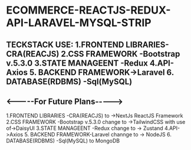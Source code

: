 # ECOMMERCE-REACTJS-REDUX-API-LARAVEL-MYSQL-STRIP
TECKSTACK USE:
1.FRONTEND LIBRARIES-CRA(REACJS)
2.CSS FRAMEWORK -Bootstrap v.5.3.0
3.STATE MANAGEENT 
-Redux 
4.API-Axios
5. BACKEND FRAMEWORK->Laravel
6. DATABASE(RDBMS)
-Sql(MySQL)
----------------------------
<-----For Future Plans----->
----------------------------
1.FRONTEND LIBRARIES
-CRA(REACJS) to ->NextJs ReactJS Framework
2.CSS FRAMEWORK -Bootstrap v.5.3.0 change to
->TailwindCSS with use of->DaisyUI
3.STATE MANAGEENT -Redux change to -> Zustand 
4.API->Axios
5. BACKEND FRAMEWORK-Laravel channge to -> NodeJS
6. DATABASE(RDBMS)
-Sql(MySQL) to MongoDB
